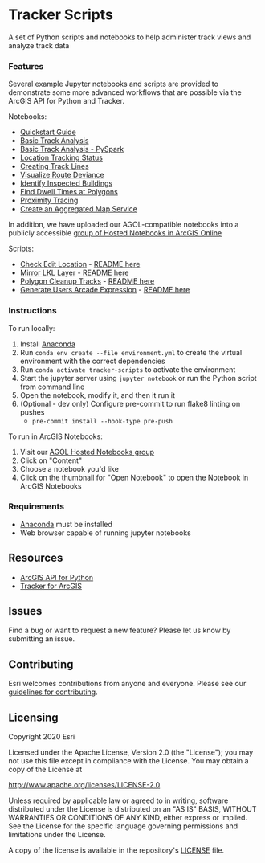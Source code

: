 # Tracker Scripts
A set of Python scripts and notebooks to help administer track views and analyze track data

### Features

Several example Jupyter notebooks and scripts are provided to demonstrate some more advanced workflows that are possible via the ArcGIS API for Python and Tracker.

Notebooks:
- [Quickstart Guide](notebooks/examples/Quickstart%20Guide.ipynb)
- [Basic Track Analysis](notebooks/examples/Basic%20Track%20Analysis.ipynb)
- [Basic Track Analysis - PySpark](notebooks/examples/Basic%20Track%20Analysis%20-%20Pyspark.ipynb)
- [Location Tracking Status](notebooks/examples/Location%20Tracking%20Status.ipynb)
- [Creating Track Lines](notebooks/examples/Create%20Track%20Lines%20From%20Points.ipynb)
- [Visualize Route Deviance](notebooks/examples/Visualize%20Route%20Deviance.ipynb)
- [Identify Inspected Buildings](notebooks/examples/Identify%20Inspected%20Buildings.ipynb)
- [Find Dwell Times at Polygons](notebooks/examples/Find%20Dwell%20Times%20at%20Polygons.ipynb)
- [Proximity Tracing](notebooks/examples/Proximity%20Tracing.ipynb)
- [Create an Aggregated Map Service](notebooks/examples/Create%20an%20Aggregated%20Map%20Service.ipynb)

In addition, we have uploaded our AGOL-compatible notebooks into a publicly accessible [group of Hosted Notebooks in ArcGIS Online](https://www.arcgis.com/home/group.html?id=0bfc8729753f419b82365200fc09b076#overview)

Scripts:
- [Check Edit Location](scripts/check_edit_location.py) - [README here](markdown/check_edit_location.md)
- [Mirror LKL Layer](scripts/mirror_lkl_layer.py) - [README here](markdown/mirror_lkl_layer.md)
- [Polygon Cleanup Tracks](scripts/polygon_cleanup_tracks.py) - [README here](markdown/polygon_cleanup_tracks.md)
- [Generate Users Arcade Expression](scripts/generate_users_arcade_expression.py) - [README here](markdown/generate_users_arcade_expression.md)


### Instructions

To run locally:
1. Install [Anaconda](https://www.anaconda.com/distribution)
2. Run `conda env create --file environment.yml` to create the virtual environment with the correct dependencies
3. Run `conda activate tracker-scripts` to activate the environment
4. Start the jupyter server using `jupyter notebook` or run the Python script from command line
5. Open the notebook, modify it, and then it run it
6. (Optional - dev only) Configure pre-commit to run flake8 linting on pushes
   * `pre-commit install --hook-type pre-push`

To run in ArcGIS Notebooks:
1. Visit our [AGOL Hosted Notebooks group](https://www.arcgis.com/home/group.html?id=0bfc8729753f419b82365200fc09b076#overview)
2. Click on "Content"
3. Choose a notebook you'd like
4. Click on the thumbnail for "Open Notebook" to open the Notebook in ArcGIS Notebooks

### Requirements
- [Anaconda](https://www.anaconda.com/distribution) must be installed
- Web browser capable of running jupyter notebooks

## Resources

 * [ArcGIS API for Python](https://developers.arcgis.com/python)
 * [Tracker for ArcGIS](https://www.esri.com/en-us/arcgis/products/tracker-for-arcgis/overview)

## Issues

Find a bug or want to request a new feature?  Please let us know by submitting an issue.

## Contributing

Esri welcomes contributions from anyone and everyone.
Please see our [guidelines for contributing](https://github.com/esri/contributing).

## Licensing

Copyright 2020 Esri

Licensed under the Apache License, Version 2.0 (the "License");
you may not use this file except in compliance with the License.
You may obtain a copy of the License at

http://www.apache.org/licenses/LICENSE-2.0

Unless required by applicable law or agreed to in writing, software
distributed under the License is distributed on an "AS IS" BASIS,
WITHOUT WARRANTIES OR CONDITIONS OF ANY KIND, either express or implied.
See the License for the specific language governing permissions and
limitations under the License.

A copy of the license is available in the repository's
[LICENSE](License.txt) file.
